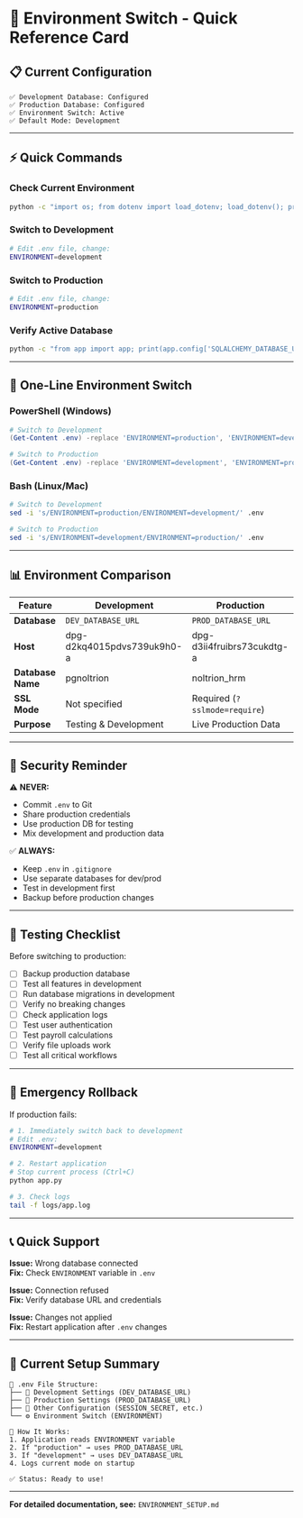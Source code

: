 # 🚀 Environment Switch - Quick Reference Card

## 📋 Current Configuration

```
✅ Development Database: Configured
✅ Production Database: Configured  
✅ Environment Switch: Active
✅ Default Mode: Development
```

---

## ⚡ Quick Commands

### Check Current Environment
```bash
python -c "import os; from dotenv import load_dotenv; load_dotenv(); print('Current:', os.getenv('ENVIRONMENT'))"
```

### Switch to Development
```bash
# Edit .env file, change:
ENVIRONMENT=development
```

### Switch to Production
```bash
# Edit .env file, change:
ENVIRONMENT=production
```

### Verify Active Database
```bash
python -c "from app import app; print(app.config['SQLALCHEMY_DATABASE_URI'][:60])"
```

---

## 🎯 One-Line Environment Switch

### PowerShell (Windows)
```powershell
# Switch to Development
(Get-Content .env) -replace 'ENVIRONMENT=production', 'ENVIRONMENT=development' | Set-Content .env

# Switch to Production
(Get-Content .env) -replace 'ENVIRONMENT=development', 'ENVIRONMENT=production' | Set-Content .env
```

### Bash (Linux/Mac)
```bash
# Switch to Development
sed -i 's/ENVIRONMENT=production/ENVIRONMENT=development/' .env

# Switch to Production
sed -i 's/ENVIRONMENT=development/ENVIRONMENT=production/' .env
```

---

## 📊 Environment Comparison

| Feature | Development | Production |
|---------|-------------|------------|
| **Database** | `DEV_DATABASE_URL` | `PROD_DATABASE_URL` |
| **Host** | dpg-d2kq4015pdvs739uk9h0-a | dpg-d3ii4fruibrs73cukdtg-a |
| **Database Name** | pgnoltrion | noltrion_hrm |
| **SSL Mode** | Not specified | Required (`?sslmode=require`) |
| **Purpose** | Testing & Development | Live Production Data |

---

## 🔐 Security Reminder

⚠️ **NEVER:**
- Commit `.env` to Git
- Share production credentials
- Use production DB for testing
- Mix development and production data

✅ **ALWAYS:**
- Keep `.env` in `.gitignore`
- Use separate databases for dev/prod
- Test in development first
- Backup before production changes

---

## 🧪 Testing Checklist

Before switching to production:

- [ ] Backup production database
- [ ] Test all features in development
- [ ] Run database migrations in development
- [ ] Verify no breaking changes
- [ ] Check application logs
- [ ] Test user authentication
- [ ] Test payroll calculations
- [ ] Verify file uploads work
- [ ] Test all critical workflows

---

## 🚨 Emergency Rollback

If production fails:

```bash
# 1. Immediately switch back to development
# Edit .env:
ENVIRONMENT=development

# 2. Restart application
# Stop current process (Ctrl+C)
python app.py

# 3. Check logs
tail -f logs/app.log
```

---

## 📞 Quick Support

**Issue:** Wrong database connected  
**Fix:** Check `ENVIRONMENT` variable in `.env`

**Issue:** Connection refused  
**Fix:** Verify database URL and credentials

**Issue:** Changes not applied  
**Fix:** Restart application after `.env` changes

---

## 🎯 Current Setup Summary

```
📁 .env File Structure:
├── 🌱 Development Settings (DEV_DATABASE_URL)
├── 🚀 Production Settings (PROD_DATABASE_URL)
├── 🔧 Other Configuration (SESSION_SECRET, etc.)
└── ⚙️ Environment Switch (ENVIRONMENT)

🔄 How It Works:
1. Application reads ENVIRONMENT variable
2. If "production" → uses PROD_DATABASE_URL
3. If "development" → uses DEV_DATABASE_URL
4. Logs current mode on startup

✅ Status: Ready to use!
```

---

**For detailed documentation, see:** `ENVIRONMENT_SETUP.md`